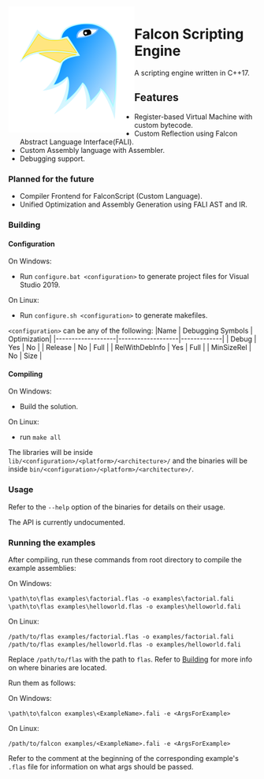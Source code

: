 <img alt="Falcon" align="left" width="256px" height="256px" src="./logos/falcon.svg">

# Falcon Scripting Engine

 A scripting engine written in C++17.

## Features

* Register-based Virtual Machine with custom bytecode.
* Custom Reflection using Falcon Abstract Language Interface(FALI).
* Custom Assembly language with Assembler.
* Debugging support.

### Planned for the future
* Compiler Frontend for FalconScript (Custom Language).
* Unified Optimization and Assembly Generation using FALI AST and IR.

### Building
#### Configuration
On Windows:  
* Run ```configure.bat <configuration>``` to generate project files for Visual Studio 2019. 

On Linux:  
* Run ```configure.sh <configuration>``` to generate makefiles.

`<configuration>` can be any of the following:
|Name               | Debugging Symbols | Optimization|
|-------------------|-------------------|-------------|
| Debug             | Yes               | No          |
| Release           | No                | Full        |
| RelWithDebInfo    | Yes               | Full        |
| MinSizeRel        | No                | Size        |

#### Compiling
On Windows:
* Build the solution.

On Linux:
* run ```make all```

The libraries will be inside ```lib/<configuration>/<platform>/<architecture>/``` and the binaries will be inside
```bin/<configuration>/<platform>/<architecture>/```.

### Usage
Refer to the ```--help``` option of the binaries for details on their usage.

The API is currently undocumented.

### Running the examples
After compiling, run these commands from root directory to compile the example assemblies:

On Windows:  
```
\path\to\flas examples\factorial.flas -o examples\factorial.fali
\path\to\flas examples\helloworld.flas -o examples\helloworld.fali
```

On Linux:  
```
/path/to/flas examples/factorial.flas -o examples/factorial.fali
/path/to/flas examples/helloworld.flas -o examples/helloworld.fali
```

Replace `/path/to/flas` with the path to `flas`. Refer to [Building](https://github.com/SarojKumar10/FalconScriptingEngine#Building)
for more info on where binaries are located.

Run them as follows:

On Windows:  
```
\path\to\falcon examples\<ExampleName>.fali -e <ArgsForExample>
```

On Linux:
```
/path/to/falcon examples/<ExampleName>.fali -e <ArgsForExample>
```

Refer to the comment at the beginning of the corresponding example's `.flas` file for information on what args should be passed.
